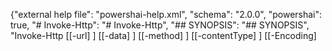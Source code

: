 ﻿{"external help file": "powershai-help.xml", "schema": "2.0.0", "powershai": true, "# Invoke-Http": "# Invoke-Http", "## SYNOPSIS": "## SYNOPSIS", "Invoke-Http [[-url] <Object>] [[-data] <Object>] [[-method] <Object>] [[-contentType] <Object>] [[-Encoding] <Object>] [[-headers] <Object>] [[-SseCallBack] <Object>] [[-DebugVarName] <Object>] [[-Timeout] <Object>] [<CommonParameters>]": "Invoke-Http [[-url] <Object>] [[-data] <Object>] [[-method] <Object>] [[-contentType] <Object>] [[-Encoding] <Object>] [[-headers] <Object>] [[-SseCallBack] <Object>] [[-DebugVarName] <Object>] [[-Timeout] <Object>] [<CommonParameters>]", "## SYNTAX": "## SYNTAX", "```\nInvoke-Http [<CommonParameters>]\n```": "```\nInvoke-Http [<CommonParameters>]\n```", "## PARAMETERS": "## PARAMETERS", "### -DebugVarName\nParameter Set: (All)\nType: Object\nAliases:\nAccepted Values:\nRequired: false\nPosition: 7\nDefault Value:\nAccept pipeline input: false\nAccept wildcard characters:\n```yml\nParameter Set: (All)\nType: \nAliases: \nAccepted Values: \nRequired: false\nPosition: named\nDefault Value: None\nAccept pipeline input: false\nAccept wildcard characters: false\n```": "### -DebugVarName\nParameter Set: (All)\nType: Object\nAliases:\nAccepted Values:\nRequired: false\nPosition: 7\nDefault Value:\nAccept pipeline input: false\nAccept wildcard characters:\n```yml\nParameter Set: (All)\nType: \nAliases: \nAccepted Values: \nRequired: false\nPosition: named\nDefault Value: None\nAccept pipeline input: false\nAccept wildcard characters: false\n```", "### -Encoding\nParameter Set: (All)\nType: Object\nAliases:\nAccepted Values:\nRequired: false\nPosition: 4\nDefault Value:\nAccept pipeline input: false\nAccept wildcard characters:\n```yml\nParameter Set: (All)\nType: \nAliases: \nAccepted Values: \nRequired: false\nPosition: named\nDefault Value: None\nAccept pipeline input: false\nAccept wildcard characters: false\n```": "### -Encoding\nParameter Set: (All)\nType: Object\nAliases:\nAccepted Values:\nRequired: false\nPosition: 4\nDefault Value:\nAccept pipeline input: false\nAccept wildcard characters:\n```yml\nParameter Set: (All)\nType: \nAliases: \nAccepted Values: \nRequired: false\nPosition: named\nDefault Value: None\nAccept pipeline input: false\nAccept wildcard characters: false\n```", "### -SseCallBack\nParameter Set: (All)\nType: Object\nAliases:\nAccepted Values:\nRequired: false\nPosition: 6\nDefault Value:\nAccept pipeline input: false\nAccept wildcard characters:\n```yml\nParameter Set: (All)\nType: \nAliases: \nAccepted Values: \nRequired: false\nPosition: named\nDefault Value: None\nAccept pipeline input: false\nAccept wildcard characters: false\n```": "### -SseCallBack\nParameter Set: (All)\nType: Object\nAliases:\nAccepted Values:\nRequired: false\nPosition: 6\nDefault Value:\nAccept pipeline input: false\nAccept wildcard characters:\n```yml\nParameter Set: (All)\nType: \nAliases: \nAccepted Values: \nRequired: false\nPosition: named\nDefault Value: None\nAccept pipeline input: false\nAccept wildcard characters: false\n```", "### -Timeout\nParameter Set: (All)\nType: Object\nAliases:\nAccepted Values:\nRequired: false\nPosition: 8\nDefault Value:\nAccept pipeline input: false\nAccept wildcard characters:\n```yml\nParameter Set: (All)\nType: \nAliases: \nAccepted Values: \nRequired: false\nPosition: named\nDefault Value: None\nAccept pipeline input: false\nAccept wildcard characters: false\n```": "### -Timeout\nParameter Set: (All)\nType: Object\nAliases:\nAccepted Values:\nRequired: false\nPosition: 8\nDefault Value:\nAccept pipeline input: false\nAccept wildcard characters:\n```yml\nParameter Set: (All)\nType: \nAliases: \nAccepted Values: \nRequired: false\nPosition: named\nDefault Value: None\nAccept pipeline input: false\nAccept wildcard characters: false\n```", "### -contentType\nParameter Set: (All)\nType: Object\nAliases:\nAccepted Values:\nRequired: false\nPosition: 3\nDefault Value:\nAccept pipeline input: false\nAccept wildcard characters:\n```yml\nParameter Set: (All)\nType: \nAliases: \nAccepted Values: \nRequired: false\nPosition: named\nDefault Value: None\nAccept pipeline input: false\nAccept wildcard characters: false\n```": "### -contentType\nParameter Set: (All)\nType: Object\nAliases:\nAccepted Values:\nRequired: false\nPosition: 3\nDefault Value:\nAccept pipeline input: false\nAccept wildcard characters:\n```yml\nParameter Set: (All)\nType: \nAliases: \nAccepted Values: \nRequired: false\nPosition: named\nDefault Value: None\nAccept pipeline input: false\nAccept wildcard characters: false\n```", "### -data\nParameter Set: (All)\nType: Object\nAliases:\nAccepted Values:\nRequired: false\nPosition: 1\nDefault Value:\nAccept pipeline input: false\nAccept wildcard characters:\n```yml\nParameter Set: (All)\nType: \nAliases: \nAccepted Values: \nRequired: false\nPosition: named\nDefault Value: None\nAccept pipeline input: false\nAccept wildcard characters: false\n```": "### -data\nParameter Set: (All)\nType: Object\nAliases:\nAccepted Values:\nRequired: false\nPosition: 1\nDefault Value:\nAccept pipeline input: false\nAccept wildcard characters:\n```yml\nParameter Set: (All)\nType: \nAliases: \nAccepted Values: \nRequired: false\nPosition: named\nDefault Value: None\nAccept pipeline input: false\nAccept wildcard characters: false\n```", "### -headers\nParameter Set: (All)\nType: Object\nAliases:\nAccepted Values:\nRequired: false\nPosition: 5\nDefault Value:\nAccept pipeline input: false\nAccept wildcard characters:\n```yml\nParameter Set: (All)\nType: \nAliases: \nAccepted Values: \nRequired: false\nPosition: named\nDefault Value: None\nAccept pipeline input: false\nAccept wildcard characters: false\n```": "### -headers\nParameter Set: (All)\nType: Object\nAliases:\nAccepted Values:\nRequired: false\nPosition: 5\nDefault Value:\nAccept pipeline input: false\nAccept wildcard characters:\n```yml\nParameter Set: (All)\nType: \nAliases: \nAccepted Values: \nRequired: false\nPosition: named\nDefault Value: None\nAccept pipeline input: false\nAccept wildcard characters: false\n```", "### -method\nParameter Set: (All)\nType: Object\nAliases:\nAccepted Values:\nRequired: false\nPosition: 2\nDefault Value:\nAccept pipeline input: false\nAccept wildcard characters:\n```yml\nParameter Set: (All)\nType: \nAliases: \nAccepted Values: \nRequired: false\nPosition: named\nDefault Value: None\nAccept pipeline input: false\nAccept wildcard characters: false\n```": "### -method\nParameter Set: (All)\nType: Object\nAliases:\nAccepted Values:\nRequired: false\nPosition: 2\nDefault Value:\nAccept pipeline input: false\nAccept wildcard characters:\n```yml\nParameter Set: (All)\nType: \nAliases: \nAccepted Values: \nRequired: false\nPosition: named\nDefault Value: None\nAccept pipeline input: false\nAccept wildcard characters: false\n```", "### -url\nParameter Set: (All)\nType: Object\nAliases:\nAccepted Values:\nRequired: false\nPosition: 0\nDefault Value:\nAccept pipeline input: false\nAccept wildcard characters:\n```yml\nParameter Set: (All)\nType: \nAliases: \nAccepted Values: \nRequired: false\nPosition: named\nDefault Value: None\nAccept pipeline input: false\nAccept wildcard characters: false\n```": "### -url\nParameter Set: (All)\nType: Object\nAliases:\nAccepted Values:\nRequired: false\nPosition: 0\nDefault Value:\nAccept pipeline input: false\nAccept wildcard characters:\n```yml\nParameter Set: (All)\nType: \nAliases: \nAccepted Values: \nRequired: false\nPosition: named\nDefault Value: None\nAccept pipeline input: false\nAccept wildcard characters: false\n```"}


<!--PowershaiAiDocBlockStart-->
_Automatically translated using PowershAI and AI
_
<!--PowershaiAiDocBlockEnd-->
